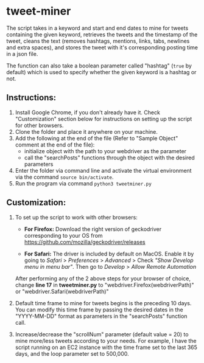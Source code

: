 # tweet-miner

The script takes in a keyword and start and end dates to mine for tweets containing the given keyword, retrieves the tweets and the timestamp of the tweet, cleans the text (removes hashtags, mentions, links, tabs, newlines and extra spaces), and stores the tweet with it's corresponding posting time in a json file.

The function can also take a boolean parameter called "hashtag" (`true` by default) which is used to specify whether the given keyword is a hashtag or not.

## Instructions:

1. Install Google Chrome, if you don't already have it. Check "Customization" section below for instructions on setting up the script for other browsers.
2. Clone the folder and place it anywhere on your machine.
3. Add the following at the end of the file (Refer to "Sample Object" comment at the end of the file):
   - initialize object with the path to your webdriver as the parameter
   - call the "searchPosts" functions through the object with the desired parameters
4. Enter the folder via command line and activate the virtual environment via the command `source bin/activate`.
5. Run the program via command `python3 tweetminer.py`

## Customization:

1. To set up the script to work with other browsers:

   - **For Firefox:** Download the right version of geckodriver corresponding to your OS from https://github.com/mozilla/geckodriver/releases

   - **For Safari:** The driver is included by default on MacOS. Enable it by going to _Safari_ > _Preferences_ > _Advanced_ > Check _"Show Develop menu in menu bar"_. Then go to _Develop_ > _Allow Remote Automation_

   After performing any of the 2 above steps for your browser of choice, change **line 17** in **tweetminer.py** to "webdriver.Firefox(webdriverPath)" or "webdriver.Safari(webdriverPath)"

2. Default time frame to mine for tweets begins is the preceding 10 days. You can modify this time frame by passing the desired dates in the "YYYY-MM-DD" format as parameters in the "searchPosts" function call.
3. Increase/decrease the "scrollNum" parameter (default value = 20) to mine more/less tweets according to your needs. For example, I have the script running on an EC2 instance with the time frame set to the last 365 days, and the loop parameter set to 500,000.
